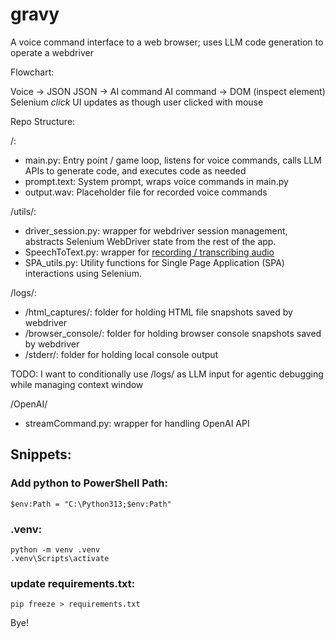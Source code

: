 # gravy

A voice command interface to a web browser; uses LLM code generation to operate a webdriver

Flowchart:

Voice -> JSON
JSON -> AI command
AI command -> DOM (inspect element)
Selenium *click*
UI updates as though user clicked with mouse

Repo Structure:

/:
- main.py: Entry point / game loop, listens for voice commands, calls LLM APIs to generate code, and executes code as needed
- prompt.text: System prompt, wraps voice commands in main.py
- output.wav: Placeholder file for recorded voice commands

/utils/:
- driver_session.py: wrapper for webdriver session management, abstracts Selenium WebDriver state from the rest of the app.
- SpeechToText.py: wrapper for [recording / transcribing audio](https://pypi.org/project/SpeechRecognition/)
- SPA_utils.py: Utility functions for Single Page Application (SPA) interactions using Selenium.

/logs/:
- /html_captures/: folder for holding HTML file snapshots saved by webdriver
- /browser_console/: folder for holding browser console snapshots saved by webdriver
- /stderr/: folder for holding local console output

TODO: I want to conditionally use /logs/ as LLM input for agentic debugging while managing context window

/OpenAI/
- streamCommand.py: wrapper for handling OpenAI API



## Snippets:

### Add python to PowerShell Path:
```
$env:Path = "C:\Python313;$env:Path"
```
### .venv:
```
python -m venv .venv
.venv\Scripts\activate
```
### update requirements.txt:
```
pip freeze > requirements.txt
```

Bye!
